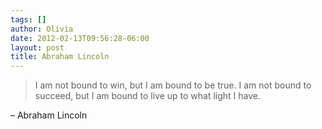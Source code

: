 ```yaml
---
tags: []
author: Olivia
date: 2012-02-13T09:56:28-06:00
layout: post
title: Abraham Lincoln
---
```


> I am not bound to win, but I am bound to be true. I am not bound to succeed, but I am bound to live up to what light I have.

– Abraham Lincoln
